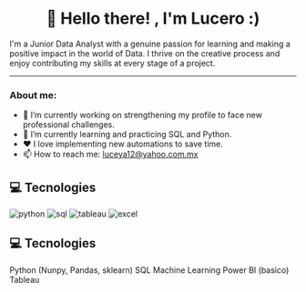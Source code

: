 <h1 align="center">👋 Hello there! , I'm Lucero :)</h1>
I'm a Junior Data Analyst with a genuine passion for learning and making a positive impact in the world of Data. I thrive on the creative process and enjoy contributing my skills at every stage of a project.

___
### About me:

- 🔭 I’m currently working on strengthening my profile to face new professional challenges.
- 🌱 I’m currently learning and practicing SQL and Python.
- ❤️ I love implementing new automations to save time.
- 📫 How to reach me: luceya12@yahoo.com.mx

## 💻 Tecnologies
<div id="header" align="left">
    <img decoding="async" src="https://img.shields.io/badge/Python-3776AB?style=for-the-badge" alt="python"/>
  </a>
    <img decoding="async" src="https://img.shields.io/badge/SQL-6DB33F?style=for-the-badge" alt="sql"/>
  </a>
 <img decoding="async" src="https://img.shields.io/badge/Tableau-28457D8?style=for-the-badge" alt="tableau"/>
  </a>
 <img decoding="async" src="https://img.shields.io/badge/Microsoft_Excel-217346?style=for-the-badge" alt="excel"/>
  </a>



## 💻 Tecnologies
Python (Nunpy, Pandas, sklearn)
SQL
Machine Learning
Power BI (basico)
Tableau


